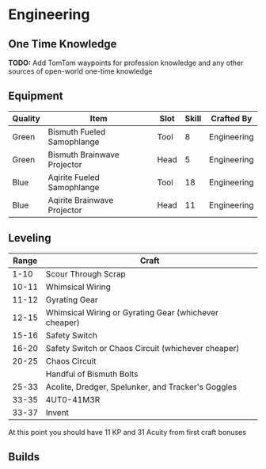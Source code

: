 # Engineering

## One Time Knowledge

**TODO:** Add TomTom waypoints for profession knowledge and any other sources of open-world one-time knowledge

## Equipment


| Quality | Item | Slot | Skill | Crafted By |
|-|-|-|-|-|
| Green | Bismuth Fueled Samophlange | Tool | 8 | Engineering |
| Green | Bismuth Brainwave Projector | Head | 5 | Engineering |
| Blue | Aqirite Fueled Samophlange | Tool | 18 | Engineering |
| Blue | Aqirite Brainwave Projector | Head | 11 | Engineering |

## Leveling

| Range  | Craft |
| -------| ----------- |
| 1-10   | Scour Through Scrap |
| 10-11  | Whimsical Wiring |
| 11-12  | Gyrating Gear |
| 12-15  | Whimsical Wiring or Gyrating Gear (whichever cheaper) |
| 15-16  | Safety Switch |
| 16-20  | Safety Switch or Chaos Circuit (whichever cheaper) |
| 20-25  | Chaos Circuit |
|        | Handful of Bismuth Bolts |
| 25-33  | Acolite, Dredger, Spelunker, and Tracker's Goggles |
| 33-35  | 4UT0-41M3R |
| 33-37  | Invent |

At this point you should have 11 KP and 31 Acuity from first craft bonuses

## Builds